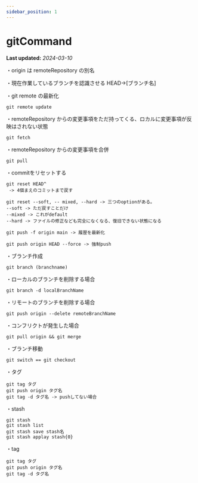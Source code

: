 ```yaml
---
sidebar_position: 1
---
```


# gitCommand


**Last updated:** _2024-03-10_

・origin は remoteRepository の別名

・現在作業しているブランチを認識させる
HEAD->[ブランチ名]

・git remote の最新化
```
git remote update
```

・remoteRepository からの変更事項をただ持ってくる、ロカルに変更事項が反映はされない状態
```
git fetch
```

・remoteRepository からの変更事項を合併
```
git pull
```

・commitをリセットする
```
git reset HEAD^
 -> 4個まえのコミットまで戻す

git reset --soft, -- mixed, --hard -> 三つのoptionがある。
--soft -> ただ戻すことだけ
--mixed -> これがdefault
--hard -> ファイルの修正なども完全になくなる、復旧できない状態になる

git push -f origin main -> 履歴を最新化

git push origin HEAD --force -> 強制push
```

・ブランチ作成
```
git branch (branchname)
```

・ローカルのブランチを削除する場合
```
git branch -d localBranchName
```

・リモートのブランチを削除する場合
```git
git push origin --delete remoteBranchName
```

・コンフリクトが発生した場合
```
git pull origin && git merge
```

・ブランチ移動
```
git switch == git checkout
```

・タグ
```
git tag タグ
git push origin タグ名
git tag -d タグ名 -> pushしてない場合
```

・stash
```
git stash
git stash list
git stash save stash名
git stash applay stash{0}
```

・tag
```
git tag タグ
git push origin タグ名
git tag -d タグ名
```